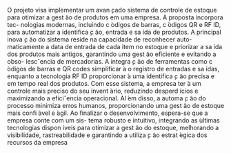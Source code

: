 O projeto visa implementar um avan ̧cado sistema de controle de estoque para
otimizar a gest ̃ao de produtos em uma empresa. A proposta incorpora tec-
nologias modernas, incluindo c ́odigos de barras, c ́odigos QR e RF ID, para
automatizar a identifica ̧c ̃ao, entrada e sa ́ıda de produtos.
A principal inova ̧c ̃ao do sistema reside na capacidade de reconhecer auto-
maticamente a data de entrada de cada item no estoque e priorizar a sa ́ıda
dos produtos mais antigos, garantindo uma gest ̃ao eficiente e evitando a obso-
lescˆencia de mercadorias. A integra ̧c ̃ao de ferramentas como c ́odigos de barras
e QR codes simplificar ́a o registro de entradas e sa ́ıdas, enquanto a tecnologia
RF ID proporcionar ́a uma identifica ̧c ̃ao precisa e em tempo real dos produtos.
Com esse sistema, a empresa ter ́a um controle mais preciso do seu invent ́ario,
reduzindo desperd ́ıcios e maximizando a eficiˆencia operacional. Al ́em disso, a
automa ̧c ̃ao do processo minimiza erros humanos, proporcionando uma gest ̃ao
de estoque mais confi ́avel e  ́agil.
Ao finalizar o desenvolvimento, espera-se que a empresa conte com um sis-
tema robusto e intuitivo, integrando as  ́ultimas tecnologias dispon ́ıveis para
otimizar a gest ̃ao do estoque, melhorando a visibilidade, rastreabilidade e garantindo
a utiliza ̧c ̃ao estrat ́egica dos recursos da empresa

